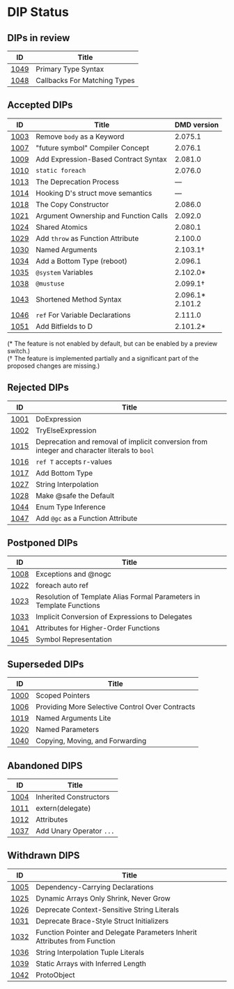 # DIP Status

## DIPs in review
|                  ID|                                          Title|
|--------------------|-----------------------------------------------|
|[1049](./DIP1049.md)|                            Primary Type Syntax|
|[1048](./DIP1048.md)|                   Callbacks For Matching Types|

## Accepted DIPs
|                           ID|                                 Title| DMD version  |
|-----------------------------|--------------------------------------|--------------|
|[1003](./accepted/DIP1003.md)|            Remove `body` as a Keyword| 2.075.1      |
|[1007](./accepted/DIP1007.md)|      "future symbol" Compiler Concept| 2.076.1      |
|[1009](./accepted/DIP1009.md)|  Add Expression-Based Contract Syntax| 2.081.0      |
|[1010](./accepted/DIP1010.md)|                      `static foreach`| 2.076.0      |
|[1013](./accepted/DIP1013.md)|               The Deprecation Process| &mdash;      |
|[1014](./accepted/DIP1014.md)|     Hooking D's struct move semantics| &mdash;      |
|[1018](./accepted/DIP1018.md)|                  The Copy Constructor| 2.086.0      |
|[1021](./accepted/DIP1021.md)| Argument Ownership and Function Calls| 2.092.0      |
|[1024](./accepted/DIP1024.md)|                        Shared Atomics| 2.080.1      |
|[1029](./accepted/DIP1029.md)|     Add `throw` as Function Attribute| 2.100.0      |
|[1030](./accepted/DIP1030.md)|                       Named Arguments| 2.103.1†     |
|[1034](./accepted/DIP1034.md)|            Add a Bottom Type (reboot)| 2.096.1      |
|[1035](./accepted/DIP1035.md)|                   `@system` Variables| 2.102.0*     |
|[1038](./accepted/DIP1038.md)|                            `@mustuse`| 2.099.1†     |
|[1043](./accepted/DIP1043.md)|               Shortened Method Syntax| 2.096.1*<br/>2.101.2 |
|[1046](./accepted/DIP1046.md)|       `ref` For Variable Declarations| 2.111.0      |
|[1051](./accepted/DIP1051.md)|                    Add Bitfields to D| 2.101.2*     |

(* The feature is not enabled by default, but can be enabled by a preview switch.) \
(† The feature is implemented partially and a significant part of the proposed changes are missing.)

## Rejected DIPs
|                           ID|                                 Title|
|-----------------------------|--------------------------------------|
|[1001](./rejected/DIP1001.md)|                          DoExpression|
|[1002](./rejected/DIP1002.md)|                     TryElseExpression|
|[1015](./rejected/DIP1015.md)| Deprecation and removal of implicit conversion from integer and character literals to `bool` |
|[1016](./rejected/DIP1016.md)|              `ref T` accepts r-values|
|[1017](./rejected/DIP1017.md)|                       Add Bottom Type|
|[1027](./rejected/DIP1027.md)|                  String Interpolation|
|[1028](./rejected/DIP1028.md)|                Make @safe the Default|
|[1044](./rejected/DIP1044.md)|                   Enum Type Inference|
|[1047](./rejected/DIP1047.md)|     Add `@gc` as a Function Attribute|

## Postponed DIPs
|                           ID|                                 Title|
|-----------------------------|--------------------------------------|
|[1008](./other/DIP1008.md)   |                  Exceptions and @nogc|
|[1022](./other/DIP1022.md)   |                      foreach auto ref|
|[1023](./other/DIP1023.md)   |Resolution of Template Alias Formal Parameters in Template Functions|
|[1033](./other/DIP1033.md)   |Implicit Conversion of Expressions to Delegates|
|[1041](./other/DIP1041.md)   | Attributes for Higher-Order Functions|
|[1045](./other/DIP1045.md)   |                 Symbol Representation|

## Superseded DIPs
|                           ID|                                 Title|
|-----------------------------|--------------------------------------|
|[1000](./other/DIP1000.md)   |                       Scoped Pointers|
|[1006](./other/DIP1006.md)   |Providing More Selective Control Over Contracts|
|[1019](./other/DIP1019.md)   |                  Named Arguments Lite|
|[1020](./other/DIP1020.md)   |                      Named Parameters|
|[1040](./other/DIP1040.md)   |       Copying, Moving, and Forwarding|

## Abandoned DIPS
|                           ID|                                 Title|
|-----------------------------|--------------------------------------|
|[1004](./other/DIP1004.md)   |                Inherited Constructors|
|[1011](./other/DIP1011.md)   |                      extern(delegate)|
|[1012](./other/DIP1012.md)   |                            Attributes|
|[1037](./other/DIP1037.md)   |              Add Unary Operator `...`|

## Withdrawn DIPS
|                           ID|                                 Title|
|-----------------------------|--------------------------------------|
|[1005](./other/DIP1005.md)   |      Dependency-Carrying Declarations|
|[1025](./other/DIP1025.md)   |Dynamic Arrays Only Shrink, Never Grow|
|[1026](./other/DIP1026.md)   |Deprecate Context-Sensitive String Literals|
|[1031](./other/DIP1031.md)   |Deprecate Brace-Style Struct Initializers|
|[1032](./other/DIP1032.md)   |Function Pointer and Delegate Parameters Inherit Attributes from Function|
|[1036](./other/DIP1036.md)   |   String Interpolation Tuple Literals|
|[1039](./other/DIP1039.md)   |    Static Arrays with Inferred Length|
|[1042](./other/DIP1042.md)   |                           ProtoObject|
